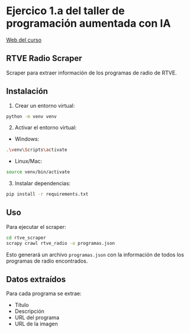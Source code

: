 # Ejercico 1.a del taller de programación aumentada con IA

[Web del curso](https://doble.io/es/courses/ai-enhanced-coding)

## RTVE Radio Scraper

Scraper para extraer información de los programas de radio de RTVE.

## Instalación

1. Crear un entorno virtual:
```bash
python -m venv venv
```

2. Activar el entorno virtual:
- Windows:
```bash
.\venv\Scripts\activate
```
- Linux/Mac:
```bash
source venv/bin/activate
```

3. Instalar dependencias:
```bash
pip install -r requirements.txt
```

## Uso

Para ejecutar el scraper:

```bash
cd rtve_scraper
scrapy crawl rtve_radio -o programas.json
```

Esto generará un archivo `programas.json` con la información de todos los programas de radio encontrados.

## Datos extraídos

Para cada programa se extrae:
- Título
- Descripción
- URL del programa
- URL de la imagen
